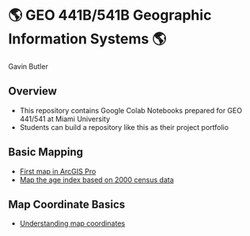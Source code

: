 # :earth_americas: GEO 441B/541B Geographic Information Systems :earth_americas:

Gavin Butler

## Overview
- This repository contains Google Colab Notebooks prepared for GEO 441/541 at Miami University
- Students can build a repository like this as their project portfolio

## Basic Mapping

- [First map in ArcGIS Pro](https://github.com/GavinButler24/gis-project-portfolio-geo441-541b/blob/main/basic-mapping/first-arcgis-mapping.ipynd)
- [Map the age index based on 2000 census data](https://github.com/GavinButler24/gis-project-portfolio-geo441-541b/blob/main/Basic-Mapping/Age-Index-Mapping.ipynb)

## Map Coordinate Basics

- [Understanding map coordinates](https://github.com/GavinButler24/gis-project-portfolio-geo441-541b/blob/main/map-coordinate-basics/understanding-coordinates.ipynd)
